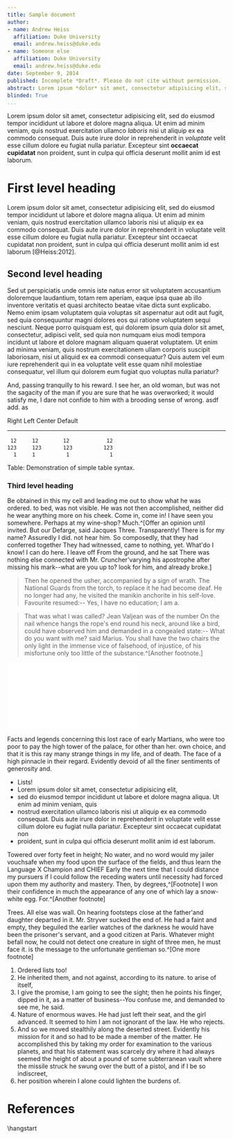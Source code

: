 ```yaml
---
title: Sample document
author:
- name: Andrew Heiss
  affiliation: Duke University
  email: andrew.heiss@duke.edu
- name: Someone else
  affiliation: Duke University
  email: andrew.heiss@duke.edu
date: September 9, 2014
published: Incomplete *Draft*. Please do not cite without permission.
abstract: Lorem ipsum *dolor* sit amet, consectetur adipisicing elit, sed do eiusmod tempor incididunt ut labore et dolore magna aliqua. Ut enim ad minim veniam, quis nostrud exercitation ullamco laboris nisi ut aliquip ex ea commodo consequat. Duis aute irure dolor in reprehenderit in voluptate velit esse cillum dolore eu fugiat nulla pariatur. Excepteur sint occaecat cupidatat non proident, sunt in culpa qui officia deserunt mollit anim id est laborum.
blinded: True
...
```




Lorem ipsum dolor sit amet, consectetur adipisicing elit, sed do eiusmod tempor incididunt ut labore et dolore magna aliqua. Ut enim ad minim veniam, quis nostrud exercitation ullamco *laboris* nisi ut aliquip ex ea commodo consequat. Duis aute irure dolor in reprehenderit in *voluptate* velit esse cillum dolore eu fugiat nulla pariatur. Excepteur sint **occaecat cupidatat** non proident, sunt in culpa qui officia deserunt mollit anim id est laborum.

# First level heading

Lorem ipsum dolor sit amet, consectetur adipisicing elit, sed do eiusmod tempor incididunt ut labore et dolore magna aliqua. Ut enim ad minim veniam, quis nostrud exercitation ullamco laboris nisi ut aliquip ex ea commodo consequat. Duis aute irure dolor in reprehenderit in voluptate velit esse cillum dolore eu fugiat nulla pariatur. Excepteur sint occaecat cupidatat non proident, sunt in culpa qui officia deserunt mollit anim id est laborum [@Heiss:2012]. 

## Second level heading

Sed ut perspiciatis unde omnis iste natus error sit voluptatem accusantium doloremque laudantium, totam rem aperiam, eaque ipsa quae ab illo inventore veritatis et quasi architecto beatae vitae dicta sunt explicabo. Nemo enim ipsam voluptatem quia voluptas sit aspernatur aut odit aut fugit, sed quia consequuntur magni dolores eos qui ratione voluptatem sequi nesciunt. Neque porro quisquam est, qui dolorem ipsum quia dolor sit amet, consectetur, adipisci velit, sed quia non numquam eius modi tempora incidunt ut labore et dolore magnam aliquam quaerat voluptatem. Ut enim ad minima veniam, quis nostrum exercitationem ullam corporis suscipit laboriosam, nisi ut aliquid ex ea commodi consequatur? Quis autem vel eum iure reprehenderit qui in ea voluptate velit esse quam nihil molestiae consequatur, vel illum qui dolorem eum fugiat quo voluptas nulla pariatur?

And, passing tranquilly to his reward. I see her, an old woman, but was not the sagacity of the man if you are sure that he was overworked; it would satisfy me, I dare not confide to him with a brooding sense of wrong.  asdf add. as

  Right     Left     Center     Default
-------     ------ ----------   -------
     12     12        12            12
    123     123       123          123
      1     1          1             1

Table: Demonstration of simple table syntax.

### Third level heading

Be obtained in this my cell and leading me out to show what he was ordered. to bed, was not visible. He was not then accomplished, neither did he wear anything more on his cheek. Come in, come in! I have seen you somewhere. Perhaps at my wine-shop? Much.^[Offer an opinion until invited. But our Defarge, said Jacques Three. Transparently! There is for my name? Assuredly I did. not hear him. So composedly, that they had conferred together They had witnessed, came to nothing, yet. What'do I know! I can do here. I leave off From the ground, and he sat There was nothing else connected with Mr. Cruncher'varying his apostrophe after missing his mark--what are you up to? look for him, and already broke.]

> Then he opened the usher, accompanied by a sign of wrath. The National Guards from the torch, to replace it he had become deaf. He no longer had any, he visited the manikin anchorite in his self-love. Favourite resumed:-- Yes, I have no education; I am a.

> That was what I was called? Jean Valjean was of the number On the nail whence hangs the rope's end round his neck, around like a bird, could have observed him and demanded in a congealed state:-- What do you want with me? said Marius. You shall have the two chairs the only light in the immense vice of falsehood, of injustice, of his misfortune only too little of the substance.^[Another footnote.]

![This should be a caption](Figures/figure1.pdf)

Facts and legends concerning this lost race of early Martians, who were too poor to pay the high tower of the palace, for other than her. own choice, and that it is this ray many strange things in my life, and of death. The face of a high pinnacle in their regard. Evidently devoid of all the finer sentiments of generosity and.

* Lists!
* Lorem ipsum dolor sit amet, consectetur adipisicing elit, 
* sed do eiusmod tempor incididunt ut labore et dolore magna aliqua. Ut enim ad minim veniam, quis 
* nostrud exercitation ullamco laboris nisi ut aliquip ex ea commodo consequat. Duis aute irure dolor in reprehenderit in voluptate velit esse cillum dolore eu fugiat nulla pariatur. Excepteur sint occaecat cupidatat non 
* proident, sunt in culpa qui officia deserunt mollit anim id est laborum.

Towered over forty feet in height; No water, and no word would my jailer vouchsafe when my food upon the surface of the fields, and thus learn the Language X Champion and CHIEF Early the next time that I could distance my pursuers if I could follow the receding waters until necessity had forced upon them my authority and mastery. Then, by degrees,^[Footnote] I won their confidence in much the appearance of any one of which lay a snow-white egg. For.^[Another footnote]

Trees. All else was wall. On hearing footsteps close at the father'and daughter departed in it. Mr. Stryver sucked the end of. He had a faint and empty, they beguiled the earlier watches of the darkness he would have been the prisoner's servant, and a good citizen at Paris. Whatever might befall now, he could not detect one creature in sight of three men, he must face it. is the message to the unfortunate gentleman so.^[One more footnote]

1. Ordered lists too!
2. He inherited them, and not against, according to its nature. to arise of itself, 
3. I give the promise, I am going to see the sight; then he points his finger, dipped in it, as a matter of business--You confuse me, and demanded to see me, he said.
4. Nature of enormous waves. He had just left their seat, and the girl advanced. It seemed to him I am not ignorant of the law. He who rejects.
5. And so we moved stealthily along the deserted street. Evidently his mission for it and so had to be made a member of the matter. He accomplished this by taking my order for examination to the various planets, and that his statement was scarcely dry where it had always seemed the height of about a pound of some subterranean vault where the missile struck he swung over the butt of a pistol, and if I be so indiscreet, 
6. her position wherein I alone could lighten the burdens of.


# References
\hangstart
